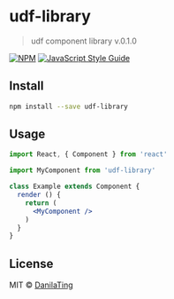 # udf-library

> udf component library v.0.1.0

[![NPM](https://img.shields.io/npm/v/udf-library.svg)](https://www.npmjs.com/package/udf-library) [![JavaScript Style Guide](https://img.shields.io/badge/code_style-standard-brightgreen.svg)](https://standardjs.com)

## Install

```bash
npm install --save udf-library
```

## Usage

```jsx
import React, { Component } from 'react'

import MyComponent from 'udf-library'

class Example extends Component {
  render () {
    return (
      <MyComponent />
    )
  }
}
```

## License

MIT © [DanilaTing](https://github.com/DanilaTing)
